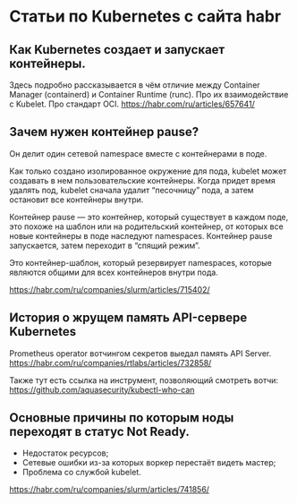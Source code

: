 # Статьи по Kubernetes c сайта habr

## Как Kubernetes создает и запускает контейнеры.
Здесь подробно рассказывается в чём отличие между Container Manager (containerd) и Container Runtime (runc).
Про их взаимодействие с Kubelet. Про стандарт OCI.
https://habr.com/ru/articles/657641/

## Зачем нужен контейнер pause?
Он делит один сетевой namespace вместе с контейнерами в поде.

Как только создано изолированное окружение для пода, kubelet может создавать в нем пользовательские контейнеры. Когда придет время удалять под, kubelet сначала удалит “песочницу” пода, а затем остановит все контейнеры внутри.

Контейнер pause — это контейнер, который существует в каждом поде, это похоже на  шаблон или на родительский контейнер, от которых все новые контейнеры в поде наследуют namespaces. Контейнер pause запускается, затем переходит в “спящий режим”.

Это контейнер-шаблон, который резервирует namespaces, которые являются общими для всех контейнеров внутри пода.

https://habr.com/ru/companies/slurm/articles/715402/

## История о жрущем память API-сервере Kubernetes
Prometheus operator вотчингом секретов выедал память API Server.
https://habr.com/ru/companies/rtlabs/articles/732858/

Также тут есть ссылка на инструмент, позволяющий смотреть вотчи: https://github.com/aquasecurity/kubectl-who-can

## Основные причины по которым ноды переходят в статус Not Ready.
* Недостаток ресурсов;
* Сетевые ошибки из-за которых воркер перестаёт видеть мастер;
* Проблема со службой kubelet.

https://habr.com/ru/companies/slurm/articles/741856/
